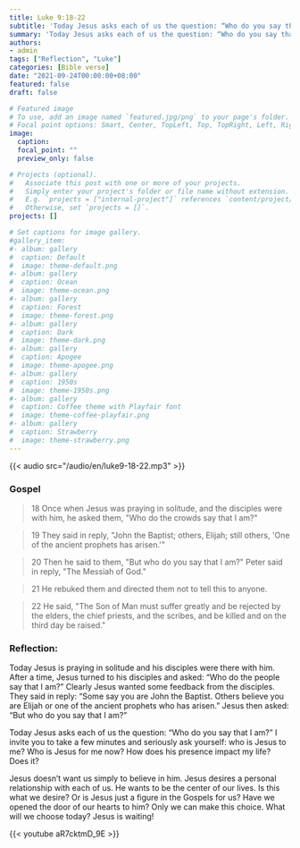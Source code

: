```yaml
---
title: Luke 9:18-22
subtitle: 'Today Jesus asks each of us the question: “Who do you say that I am?” I invite you to take a few minutes and seriously ask yourself: who is Jesus to me? Who is Jesus for me now? How does his presence impact my life? Does it?'
summary: 'Today Jesus asks each of us the question: “Who do you say that I am?” I invite you to take a few minutes and seriously ask yourself: who is Jesus to me? Who is Jesus for me now? How does his presence impact my life? Does it?'
authors:
- admin
tags: ["Reflection", "Luke"]
categories: [Bible verse]
date: "2021-09-24T00:00:00+08:00"
featured: false
draft: false

# Featured image
# To use, add an image named `featured.jpg/png` to your page's folder.
# Focal point options: Smart, Center, TopLeft, Top, TopRight, Left, Right, BottomLeft, Bottom, BottomRight
image:
  caption:
  focal_point: ""
  preview_only: false

# Projects (optional).
#   Associate this post with one or more of your projects.
#   Simply enter your project's folder or file name without extension.
#   E.g. `projects = ["internal-project"]` references `content/project/deep-learning/index.md`.
#   Otherwise, set `projects = []`.
projects: []

# Set captions for image gallery.
#gallery_item:
#- album: gallery
#  caption: Default
#  image: theme-default.png
#- album: gallery
#  caption: Ocean
#  image: theme-ocean.png
#- album: gallery
#  caption: Forest
#  image: theme-forest.png
#- album: gallery
#  caption: Dark
#  image: theme-dark.png
#- album: gallery
#  caption: Apogee
#  image: theme-apogee.png
#- album: gallery
#  caption: 1950s
#  image: theme-1950s.png
#- album: gallery
#  caption: Coffee theme with Playfair font
#  image: theme-coffee-playfair.png
#- album: gallery
#  caption: Strawberry
#  image: theme-strawberry.png
---
```


{{< audio src="/audio/en/luke9-18-22.mp3" >}}

### Gospel
> 18 Once when Jesus was praying in solitude, and the disciples were with him, he asked them, "Who do the crowds say that I am?"

> 19 They said in reply, "John the Baptist; others, Elijah; still others, 'One of the ancient prophets has arisen.'"

> 20 Then he said to them, "But who do you say that I am?" Peter said in reply, "The Messiah of God."

> 21 He rebuked them and directed them not to tell this to anyone.

> 22 He said, "The Son of Man must suffer greatly and be rejected by the elders, the chief priests, and the scribes, and be killed and on the third day be raised." 

### Reflection:
Today Jesus is praying in solitude and his disciples were there with him. After a time, Jesus turned to his disciples and asked: “Who do the people say that I am?” Clearly Jesus wanted some feedback from the disciples. They said in reply: “Some say you are John the Baptist. Others believe you are Elijah or one of the ancient prophets who has arisen.” Jesus then asked: “But who do you say that I am?”

Today Jesus asks each of us the question: “Who do you say that I am?” I invite you to take a few minutes and seriously ask yourself: who is Jesus to me? Who is Jesus for me now? How does his presence impact my life? Does it?

Jesus doesn’t want us simply to believe in him. Jesus desires a personal relationship with each of us. He wants to be the center of our lives. Is this what we desire? Or is Jesus just a figure in the Gospels for us? Have we opened the door of our hearts to him? Only we can make this choice. What will we choose today? Jesus is waiting!

{{< youtube aR7cktmD_9E >}}

